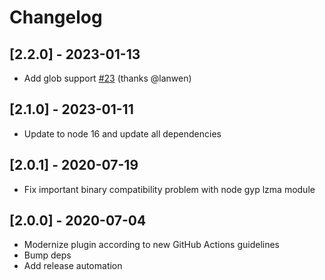 # Changelog
## [2.2.0] - 2023-01-13
- Add glob support [#23](https://github.com/svenstaro/upx-action/pull/23) (thanks @lanwen)

## [2.1.0] - 2023-01-11
- Update to node 16 and update all dependencies

## [2.0.1] - 2020-07-19
- Fix important binary compatibility problem with node gyp lzma module

## [2.0.0] - 2020-07-04
- Modernize plugin according to new GitHub Actions guidelines
- Bump deps
- Add release automation
